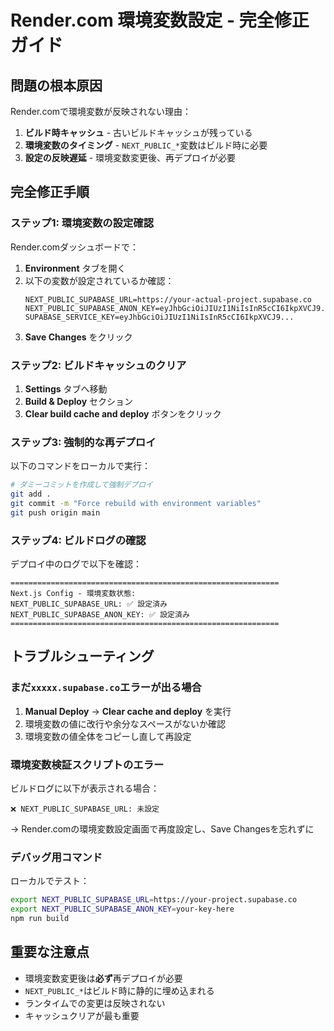 # Render.com 環境変数設定 - 完全修正ガイド

## 問題の根本原因
Render.comで環境変数が反映されない理由：
1. **ビルド時キャッシュ** - 古いビルドキャッシュが残っている
2. **環境変数のタイミング** - `NEXT_PUBLIC_*`変数はビルド時に必要
3. **設定の反映遅延** - 環境変数変更後、再デプロイが必要

## 完全修正手順

### ステップ1: 環境変数の設定確認
Render.comダッシュボードで：
1. **Environment** タブを開く
2. 以下の変数が設定されているか確認：
   ```
   NEXT_PUBLIC_SUPABASE_URL=https://your-actual-project.supabase.co
   NEXT_PUBLIC_SUPABASE_ANON_KEY=eyJhbGciOiJIUzI1NiIsInR5cCI6IkpXVCJ9...
   SUPABASE_SERVICE_KEY=eyJhbGciOiJIUzI1NiIsInR5cCI6IkpXVCJ9...
   ```
3. **Save Changes** をクリック

### ステップ2: ビルドキャッシュのクリア
1. **Settings** タブへ移動
2. **Build & Deploy** セクション
3. **Clear build cache and deploy** ボタンをクリック

### ステップ3: 強制的な再デプロイ
以下のコマンドをローカルで実行：
```bash
# ダミーコミットを作成して強制デプロイ
git add .
git commit -m "Force rebuild with environment variables"
git push origin main
```

### ステップ4: ビルドログの確認
デプロイ中のログで以下を確認：
```
============================================================
Next.js Config - 環境変数状態:
NEXT_PUBLIC_SUPABASE_URL: ✅ 設定済み
NEXT_PUBLIC_SUPABASE_ANON_KEY: ✅ 設定済み
============================================================
```

## トラブルシューティング

### まだ`xxxxx.supabase.co`エラーが出る場合
1. **Manual Deploy** → **Clear cache and deploy** を実行
2. 環境変数の値に改行や余分なスペースがないか確認
3. 環境変数の値全体をコピーし直して再設定

### 環境変数検証スクリプトのエラー
ビルドログに以下が表示される場合：
```
❌ NEXT_PUBLIC_SUPABASE_URL: 未設定
```
→ Render.comの環境変数設定画面で再度設定し、Save Changesを忘れずに

### デバッグ用コマンド
ローカルでテスト：
```bash
export NEXT_PUBLIC_SUPABASE_URL=https://your-project.supabase.co
export NEXT_PUBLIC_SUPABASE_ANON_KEY=your-key-here
npm run build
```

## 重要な注意点
- 環境変数変更後は**必ず**再デプロイが必要
- `NEXT_PUBLIC_*`はビルド時に静的に埋め込まれる
- ランタイムでの変更は反映されない
- キャッシュクリアが最も重要